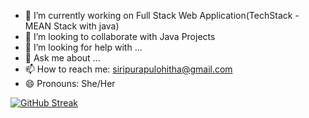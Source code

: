 - 🔭 I’m currently working on Full Stack Web Application(TechStack - MEAN Stack with java)
- 👯 I’m looking to collaborate with Java Projects
- 🤔 I’m looking for help with ...
- 💬 Ask me about ...
- 📫 How to reach me: siripurapulohitha@gmail.com
- 😄 Pronouns: She/Her

[![GitHub Streak](https://streak-stats.demolab.com?user=lohithasiripurapu&theme=dark&hide_current_streak=true)](https://git.io/streak-stats)

